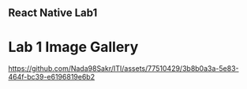 ## React Native Lab1
# Lab 1 Image Gallery

https://github.com/Nada98Sakr/ITI/assets/77510429/3b8b0a3a-5e83-464f-bc39-e6196819e6b2
